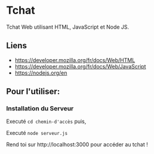 # Tchat

Tchat Web utilisant HTML, JavaScript et Node JS.

## Liens

  - https://developer.mozilla.org/fr/docs/Web/HTML
  - https://developer.mozilla.org/fr/docs/Web/JavaScript
  - https://nodejs.org/en

## Pour l'utiliser:

### Installation du Serveur

Executé `cd chemin-d'accès` puis,

Executé `node serveur.js`

Rend toi sur http://localhost:3000 pour accéder au tchat !
